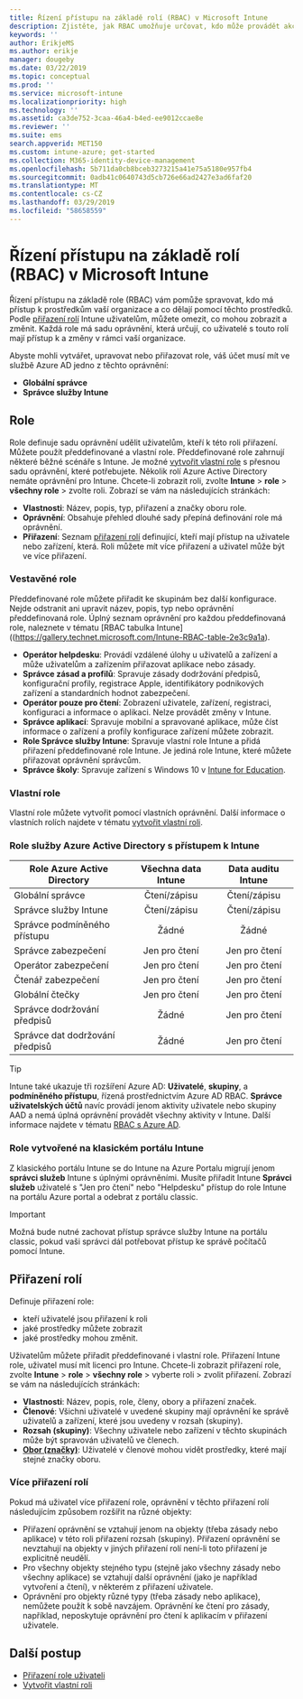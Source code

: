 ```yaml
---
title: Řízení přístupu na základě rolí (RBAC) v Microsoft Intune
description: Zjistěte, jak RBAC umožňuje určovat, kdo může provádět akce a změny v Microsoft Intune.
keywords: ''
author: ErikjeMS
ms.author: erikje
manager: dougeby
ms.date: 03/22/2019
ms.topic: conceptual
ms.prod: ''
ms.service: microsoft-intune
ms.localizationpriority: high
ms.technology: ''
ms.assetid: ca3de752-3caa-46a4-b4ed-ee9012ccae8e
ms.reviewer: ''
ms.suite: ems
search.appverid: MET150
ms.custom: intune-azure; get-started
ms.collection: M365-identity-device-management
ms.openlocfilehash: 5b711da0cb8bceb3273215a41e75a5180e957fb4
ms.sourcegitcommit: 0adb41c0640743d5cb726e66ad2427e3ad6faf20
ms.translationtype: MT
ms.contentlocale: cs-CZ
ms.lasthandoff: 03/29/2019
ms.locfileid: "58658559"
---
```

# <a name="role-based-access-control-rbac-with-microsoft-intune"></a>Řízení přístupu na základě rolí (RBAC) v Microsoft Intune

Řízení přístupu na základě role (RBAC) vám pomůže spravovat, kdo má přístup k prostředkům vaší organizace a co dělají pomocí těchto prostředků.  Podle [přiřazení rolí](assign-role.md) Intune uživatelům, můžete omezit, co mohou zobrazit a změnit. Každá role má sadu oprávnění, která určují, co uživatelé s touto rolí mají přístup k a změny v rámci vaší organizace.

Abyste mohli vytvářet, upravovat nebo přiřazovat role, váš účet musí mít ve službě Azure AD jedno z těchto oprávnění:
- **Globální správce**
- **Správce služby Intune**

## <a name="roles"></a>Role
Role definuje sadu oprávnění udělit uživatelům, kteří k této roli přiřazení.
Můžete použít předdefinované a vlastní role. Předdefinované role zahrnují některé běžné scénáře s Intune. Je možné [vytvořit vlastní role](create-custom-role.md) s přesnou sadu oprávnění, které potřebujete. Několik rolí Azure Active Directory nemáte oprávnění pro Intune.
Chcete-li zobrazit roli, zvolte **Intune** > **role** > **všechny role** > zvolte roli. Zobrazí se vám na následujících stránkách:

-   **Vlastnosti**: Název, popis, typ, přiřazení a značky oboru role. 
-   **Oprávnění**: Obsahuje přehled dlouhé sady přepíná definování role má oprávnění.
-   **Přiřazení**: Seznam [přiřazení rolí]( assign-role.md) definující, kteří mají přístup na uživatele nebo zařízení, která. Roli můžete mít více přiřazení a uživatel může být ve více přiřazení.

### <a name="built-in-roles"></a>Vestavěné role
Předdefinované role můžete přiřadit ke skupinám bez další konfigurace. Nejde odstranit ani upravit název, popis, typ nebo oprávnění předdefinovaná role. Úplný seznam oprávnění pro každou předdefinovaná role, naleznete v tématu [RBAC tabulka Intune] ((https://gallery.technet.microsoft.com/Intune-RBAC-table-2e3c9a1a).

- **Operátor helpdesku**: Provádí vzdálené úlohy u uživatelů a zařízení a může uživatelům a zařízením přiřazovat aplikace nebo zásady.
- **Správce zásad a profilů**: Spravuje zásady dodržování předpisů, konfigurační profily, registrace Apple, identifikátory podnikových zařízení a standardních hodnot zabezpečení.
- **Operátor pouze pro čtení**: Zobrazení uživatele, zařízení, registraci, konfiguraci a informace o aplikaci. Nelze provádět změny v Intune.
- **Správce aplikací**: Spravuje mobilní a spravované aplikace, může číst informace o zařízení a profily konfigurace zařízení můžete zobrazit.
- **Role Správce služby Intune**: Spravuje vlastní role Intune a přidá přiřazení předdefinované role Intune. Je jediná role Intune, které můžete přiřazovat oprávnění správcům.
- **Správce školy**: Spravuje zařízení s Windows 10 v [Intune for Education](introduction-intune-education.md).

### <a name="custom-roles"></a>Vlastní role
Vlastní role můžete vytvořit pomocí vlastních oprávnění. Další informace o vlastních rolích najdete v tématu [vytvořit vlastní roli](create-custom-role.md).

### <a name="azure-active-directory-roles-with-intune-access"></a>Role služby Azure Active Directory s přístupem k Intune
| Role Azure Active Directory | Všechna data Intune | Data auditu Intune |
| --- | :---: | :---: |
| Globální správce | Čtení/zápisu | Čtení/zápisu |
| Správce služby Intune | Čtení/zápisu | Čtení/zápisu |
| Správce podmíněného přístupu | Žádné | Žádné |
| Správce zabezpečení | Jen pro čtení | Jen pro čtení |
| Operátor zabezpečení | Jen pro čtení | Jen pro čtení |
| Čtenář zabezpečení | Jen pro čtení | Jen pro čtení |
| Globální čtečky | Jen pro čtení | Jen pro čtení |
| Správce dodržování předpisů | Žádné | Jen pro čtení |
| Správce dat dodržování předpisů | Žádné | Jen pro čtení |

> [!TIP]
> Intune také ukazuje tři rozšíření Azure AD: **Uživatelé**, **skupiny**, a **podmíněného přístupu**, řízená prostřednictvím Azure AD RBAC. **Správce uživatelských účtů** navíc provádí jenom aktivity uživatele nebo skupiny AAD a nemá úplná oprávnění provádět všechny aktivity v Intune. Další informace najdete v tématu [RBAC s Azure AD](https://docs.microsoft.com/azure/active-directory/active-directory-assign-admin-roles).
### <a name="roles-created-in-the-intune-classic-portal"></a>Role vytvořené na klasickém portálu Intune
Z klasického portálu Intune se do Intune na Azure Portalu migrují jenom **správci služeb** Intune s úplnými oprávněními. Musíte přiřadit Intune **Správci služeb** uživatelé s "Jen pro čtení" nebo "Helpdesku" přístup do role Intune na portálu Azure portal a odebrat z portálu classic.
> [!IMPORTANT]
> Možná bude nutné zachovat přístup správce služby Intune na portálu classic, pokud vaši správci dál potřebovat přístup ke správě počítačů pomocí Intune.

## <a name="role-assignments"></a>Přiřazení rolí
Definuje přiřazení role:

- kteří uživatelé jsou přiřazení k roli
- jaké prostředky můžete zobrazit
- jaké prostředky mohou změnit.

Uživatelům můžete přiřadit předdefinované i vlastní role. Přiřazení Intune role, uživatel musí mít licenci pro Intune.
Chcete-li zobrazit přiřazení role, zvolte **Intune** > **role** > **všechny role** > vyberte roli > zvolit přiřazení. Zobrazí se vám na následujících stránkách:

-   **Vlastnosti**: Název, popis, role, členy, obory a přiřazení značek.
-   **Členové**: Všichni uživatelé v uvedené skupiny mají oprávnění ke správě uživatelů a zařízení, které jsou uvedeny v rozsah (skupiny).
-   **Rozsah (skupiny)**: Všechny uživatele nebo zařízení v těchto skupinách může být spravován uživatelů ve členech.
-   **[Obor (značky)](scope-tags.md)**: Uživatelé v členové mohou vidět prostředky, které mají stejné značky oboru.

### <a name="multiple-role-assignments"></a>Více přiřazení rolí
Pokud má uživatel více přiřazení role, oprávnění v těchto přiřazení rolí následujícím způsobem rozšířit na různé objekty:

- Přiřazení oprávnění se vztahují jenom na objekty (třeba zásady nebo aplikace) v této roli přiřazení rozsah (skupiny). Přiřazení oprávnění se nevztahují na objekty v jiných přiřazení rolí není-li toto přiřazení je explicitně neudělí.
- Pro všechny objekty stejného typu (stejně jako všechny zásady nebo všechny aplikace) se vztahují další oprávnění (jako je například vytvoření a čtení), v některém z přiřazení uživatele.
- Oprávnění pro objekty různé typy (třeba zásady nebo aplikace), nemůžete použít k sobě navzájem. Oprávnění ke čtení pro zásady, například, neposkytuje oprávnění pro čtení k aplikacím v přiřazení uživatele.

## <a name="next-steps"></a>Další postup
- [Přiřazení role uživateli](assign-role.md)
- [Vytvořit vlastní roli](create-custom-role.md)
